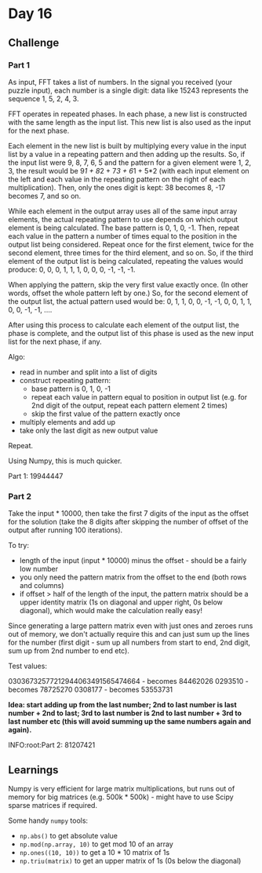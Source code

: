 # Day 16

## Challenge

### Part 1

As input, FFT takes a list of numbers. In the signal you received (your puzzle input), each number is a single digit: data like 15243 represents the sequence 1, 5, 2, 4, 3.

FFT operates in repeated phases. In each phase, a new list is constructed with the same length as the input list. This new list is also used as the input for the next phase.

Each element in the new list is built by multiplying every value in the input list by a value in a repeating pattern and then adding up the results. So, if the input list were 9, 8, 7, 6, 5 and the pattern for a given element were 1, 2, 3, the result would be 9*1 + 8*2 + 7*3 + 6*1 + 5*2 (with each input element on the left and each value in the repeating pattern on the right of each multiplication). Then, only the ones digit is kept: 38 becomes 8, -17 becomes 7, and so on.

While each element in the output array uses all of the same input array elements, the actual repeating pattern to use depends on which output element is being calculated. The base pattern is 0, 1, 0, -1. Then, repeat each value in the pattern a number of times equal to the position in the output list being considered. Repeat once for the first element, twice for the second element, three times for the third element, and so on. So, if the third element of the output list is being calculated, repeating the values would produce: 0, 0, 0, 1, 1, 1, 0, 0, 0, -1, -1, -1.

When applying the pattern, skip the very first value exactly once. (In other words, offset the whole pattern left by one.) So, for the second element of the output list, the actual pattern used would be: 0, 1, 1, 0, 0, -1, -1, 0, 0, 1, 1, 0, 0, -1, -1, ....

After using this process to calculate each element of the output list, the phase is complete, and the output list of this phase is used as the new input list for the next phase, if any.


Algo:
- read in number and split into a list of digits
- construct repeating pattern:
  - base pattern is 0, 1, 0, -1
  - repeat each value in pattern equal to position in output list (e.g. for 2nd digit of the output, repeat each pattern element 2 times)
  - skip the first value of the pattern exactly once
- multiply elements and add up
- take only the last digit as new output value

Repeat.

Using Numpy, this is much quicker. 

Part 1: 19944447

### Part 2

Take the input * 10000, then take the first 7 digits of the input as the offset for the solution (take the 8 digits after skipping the number of offset of the output after running 100 iterations).


To try:
- length of the input (input * 10000) minus the offset - should be a fairly low number
- you only need the pattern matrix from the offset to the end (both rows and columns)
- if offset > half of the length of the input, the pattern matrix should be a upper identity matrix (1s on diagonal and upper right, 0s below diagonal), which would make the calculation really easy!

Since generating a large pattern matrix even with just ones and zeroes runs out of memory, we don't actually require this and can just sum up the lines for the number (first digit - sum up all numbers from start to end, 2nd digit, sum up from 2nd number to end etc).

Test values:

03036732577212944063491565474664 - becomes 84462026
0293510 - becomes 78725270
0308177 - becomes 53553731

**Idea: start adding up from the last number; 2nd to last number is last number + 2nd to last; 3rd to last number is 2nd to last number + 3rd to last number etc (this will avoid summing up the same numbers again and again).**

INFO:root:Part 2: 81207421

## Learnings

Numpy is very efficient for large matrix multiplications, but runs out of memory for big matrices (e.g. 500k * 500k) - might have to use Scipy sparse matrices if required.

Some handy `numpy` tools:

- `np.abs()` to get absolute value
- `np.mod(np.array, 10)` to get mod 10 of an array
- `np.ones((10, 10))` to get a 10 * 10 matrix of 1s
- `np.triu(matrix)` to get an upper matrix of 1s (0s below the diagonal)
